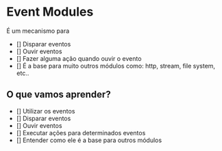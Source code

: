 # Event Modules

É um mecanismo para
* [] Disparar eventos
* [] Ouvir eventos
* [] Fazer alguma ação quando ouvir o evento
* [] É a base para muito outros módulos como: http, stream, file system, etc..

## O que vamos aprender?

* [] Utilizar os eventos
* [] Disparar eventos
* [] Ouvir eventos
* [] Executar ações para determinados eventos
* [] Entender como ele é a base para outros módulos